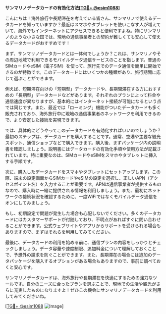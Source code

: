 **サンマリノデータカードの有効化方法[[TG💪+ @esim1088](https://t.me/s/esim1088)]**

こんにちは！海外旅行や長期滞在を考えている皆さん、サンマリノで使えるデータカードを知っていますか？最近はスマホやタブレットを使いこなす人が増えていて、海外でもインターネットにアクセスできると便利ですよね。特にサンマリノのような小さな国では、現地の通信事業者との契約が難しくても安心して使えるデータカードがおすすめです！

まず、サンマリノデータカードとは一体何でしょうか？これは、サンマリノやその周辺地域で利用できるモバイルデータ通信サービスのことを指します。普通のSIMカードやeSIM（電子SIM）を使って、旅行先でのデータ通信を簡単に開始できるのが特徴です。このデータカードにはいくつかの種類があり、旅行期間に応じて選ぶことができます。

例えば、短期滞在向けの「短期型」データカードや、長期間滞在する方におすすめの「長期型」データカードなどがあります。それぞれのプランによって料金や通信速度が異なりますが、基本的にはインターネット接続が可能になるという点では同じです。また、最近では「ローミング」機能がついたデータカードも多く販売されており、海外旅行中に現地の通信事業者のネットワークを利用できるので、より安定した接続を実現できます。

では、具体的にどうやってこのデータカードを有効化すればいいのでしょうか？最初のステップは、データカードを購入することです。通常、空港や主要な観光スポット、通信ショップなどで購入できます。購入後、まずパッケージ内の説明書を確認しましょう。説明書にはデータカードの有効化手順や使用方法が記載されています。特に重要なのは、SIMカードやeSIMをスマホやタブレットに挿入する手順です。

次に、購入したデータカードをスマホやタブレットにセットアップします。この際、端末の設定画面からSIMカードやeSIMの設定を選択し、正しいAPN（アクセスポイント名）を入力することが重要です。APNは通信事業者が提供するものなので、購入時に一緒に提供される情報を利用しましょう。また、最初にネットワークの接続状況を確認するために、一度WiFiではなくモバイルデータ通信をオンにしてみましょう。

もし、初期設定で問題が発生した場合も心配しないでください。多くのデータカードにはカスタマーサポートが付随しており、不明点があればすぐに問い合わせることができます。公式ウェブサイトやアプリからサポートを受けられる場合もありますので、まずはそれらを利用してみてください。

最後に、データカードの利用を始める前に、通信プランの内容をしっかりとチェックしましょう。データ容量や速度制限、追加料金について理解しておくことで、予想外の請求を防ぐことができます。また、長期滞在の場合には追加のデータパッケージを購入するオプションがある場合もありますので、事前に調べておくと安心です。

サンマリノデータカードは、海外旅行や長期滞在を快適にするための強力なツールです。自分のニーズに合ったプランを選ぶことで、現地での生活や観光がさらに充実したものになりますよ！ぜひこの機会にサンマリノデータカードを利用してみてくださいね。

[[TG💪+ @esim1088](https://t.me/s/esim1088) ![Image](https://i.postimg.cc/Y0z9fWf4/image.png)]